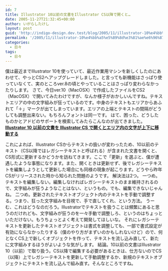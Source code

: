 ```yaml
---
id: 7
title: Illustrator 10以前の文書をIllustrator CS以降で開くと…
date: 2005-11-27T21:32:45+00:00
author: いがらしたけし
layout: post
guid: 'http://indigo-design.dev.test/blog/2005/11/illustrator-10%e4%bb%a5%e5%89%8d%e3%81%ae%e6%96%87%e6%9b%b8%e3%82%92illustrator-cs%e4%bb%a5%e9%99%8d%e3%81%a7%e9%96%8b%e3%81%8f%e3%81%a8%e2%80%a6/'
permalink: '/2005/11/illustrator-10%e4%bb%a5%e5%89%8d%e3%81%ae%e6%96%87%e6%9b%b8%e3%82%92illustrator-cs%e4%bb%a5%e9%99%8d%e3%81%a7%e9%96%8b%e3%81%8f%e3%81%a8/'
categories:
  - 日々
tags:
  - 日々
---
```

僕は最近までIllustrator 10を使っていて、最近作業用マシンを新しくしたのにあわせて、やっとCS2へアップグレードしました。と言っても新機能はさっぱり使っていなくて、実のところver.8の頃とやっていることはさっぱり変わらなかったりします。
さて、今日ver.10（MacOSX）で作成したファイルをCS2（MacOSX）で開いてみたわけですが、なんか様子がおかしいんですね。テキストエリアの中の文字組みが狂っているのです。中身のテキストもエリアからあふれて「＋」マークが出てしまっています。エリアの上端とテキストの間隔がどうしても調整出来ない。もちろんフォントは同一です。
はて、困った、どうしたものかとアドビのサポートを検索してみたらこんなのが出てきました。
<strong><a href="http://support.adobe.co.jp/faq/faq/qadoc.sv?224488+002" target="_blank">Illustrator 10 以前の文書を Illustrator CS で開くとエリア内の文字が上下に移動する</a></strong>

<!--more-->
これによれば、Illustrator CSからテキストの扱いが変わったため、10以前のテキスト（CS以降ではレガシーテキストと呼ばれる）が含まれた文書を開くと、CS形式に更新するかどうかを訪ねてきます。ここで「更新」を選ぶと、僕が遭遇したような事態になります。また、開くときは更新せず、後でレガシーテキストを編集しようとして更新した場合にも同様の現象が起こります。どうやら昨年CSがリリースされた時から知られた問題のようです。
解決法は2つ。
一つめ。テキストを編集しない。編集しなければレガシーテキストのまま維持されるので、文字組みが狂うようなことはない、というもの。でも、編集できないじゃんね。
二つめ。更新されたテキストオブジェクト内のテキストを手動で調整する。つまり、狂った文字組みを目視で、手で直してくれ、という方法。
うーむ、これはどうなのだろう。Illustratorでテキストを扱うことは頻繁にあると思うのだけれども、文字組みが狂うのを一々手動で調整しろ、というのはちょっといただけない。もうちょっとよく考えて開発してほしいな。
それにレガシーテキストを更新したテキストオブジェクトは書式を調整しても、一部で書式設定が有効にならなかったりする（僕のやり方がまずいのかもしれないけど）ので、何となくCS上で新しくオブジェクトを作って、テキストを流し込み直して、新たに文字組みするほうがよいような気がします。
結論。10以前の文書はIllustrator 10（以前）で取り扱う。CS以降で編集する必要があるときは、仕方ないのでCS（以降）上でレガシーテキストを更新して手動調整するか、新規のテキストオブジェクトにテキストを流し込んで組み直す。そんなところですね。